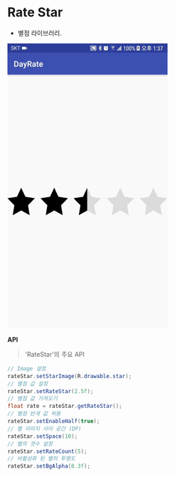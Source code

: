 # Rate Star
- 별점 라이브러리.

![Screen shot](https://github.com/orosys/Rate-star/blob/master/screen/GIF_20171222_134515.gif?raw=true)


**API**
>'RateStar'의 주요 API

```java
// Image 설정
rateStar.setStarImage(R.drawable.star);
// 별점 값 설정
rateStar.setRateStar(2.5f);
// 별점 값 가져오기
float rate = rateStar.getRateStar();
// 별점 반개 값 허용
rateStar.setEnableHalf(true);
// 별 이미지 사이 공간 (DP)
rateStar.setSpace(10);
// 별의 갯수 설정
rateStar.setRateCount(5);
// 비활성화 된 별의 투명도
rateStar.setBgAlpha(0.3f);
```
